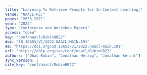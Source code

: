 ```yaml
---
title: "Learning To Retrieve Prompts for In-Context Learning."
venue: "NAACL-HLT"
pages: "2655-2671"
year: "2022"
type: "Conference and Workshop Papers"
access: "open"
key: "conf/naacl/RubinHB22"
doi: "10.18653/V1/2022.NAACL-MAIN.191"
ee: "https://doi.org/10.18653/v1/2022.naacl-main.191"
url: "https://dblp.org/rec/conf/naacl/RubinHB22"
authors: ["Ohad Rubin", "Jonathan Herzig", "Jonathan Berant"]
sync_version: 3
cite_key: "conf/naacl/RubinHB22"
---
```

